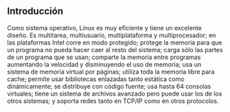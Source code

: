 ## Introducción

Como sistema operativo, Linux es muy eficiente y tiene un excelente diseño. Es multitarea, multiusuario, multiplataforma y multiprocesador; en las plataformas Intel corre en modo protegido; protege la memoria para que un programa no pueda hacer caer al resto del sistema; carga sólo las partes de un programa que se usan; comparte la memoria entre programas aumentando la velocidad y disminuyendo el uso de memoria; usa un sistema de memoria virtual por páginas; utiliza toda la memoria libre para cache; permite usar bibliotecas enlazadas tanto estática como dinámicamente; se distribuye con código fuente; usa hasta 64 consolas virtuales; tiene un sistema de archivos avanzado pero puede usar los de los otros sistemas; y soporta redes tanto en TCP/IP como en otros protocolos.